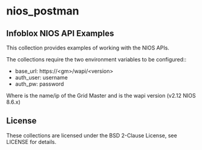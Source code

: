 # nios_postman
## Infoblox NIOS API Examples


This collection provides examples of working with the NIOS APIs.

The collections require the two environment variables to be configured::

  - base_url: https://\<gm\>/wapi/\<version\>
  - auth_user:  username
  - auth_pw: password

Where <gm> is the name/ip of the Grid Master and <version> is the wapi version (v2.12 NIOS 8.6.x)

## License

These collections are licensed under the BSD 2-Clause License, see LICENSE for details.
